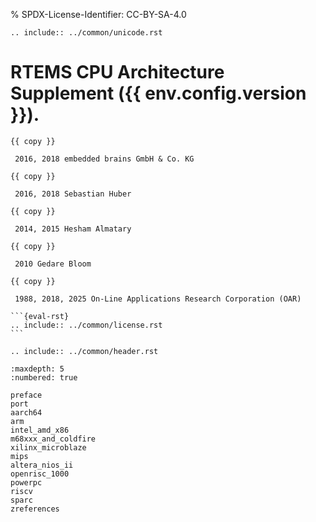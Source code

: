 % SPDX-License-Identifier: CC-BY-SA-4.0

```{eval-rst}
.. include:: ../common/unicode.rst
```

# RTEMS CPU Architecture Supplement ({{ env.config.version }}).

````{topic} Copyrights and License
{{ copy }}

 2016, 2018 embedded brains GmbH & Co. KG

{{ copy }}

 2016, 2018 Sebastian Huber

{{ copy }}

 2014, 2015 Hesham Almatary

{{ copy }}

 2010 Gedare Bloom

{{ copy }}

 1988, 2018, 2025 On-Line Applications Research Corporation (OAR)

```{eval-rst}
.. include:: ../common/license.rst
```
````

```{eval-rst}
.. include:: ../common/header.rst
```

```{toctree}
:maxdepth: 5
:numbered: true

preface
port
aarch64
arm
intel_amd_x86
m68xxx_and_coldfire
xilinx_microblaze
mips
altera_nios_ii
openrisc_1000
powerpc
riscv
sparc
zreferences
```
